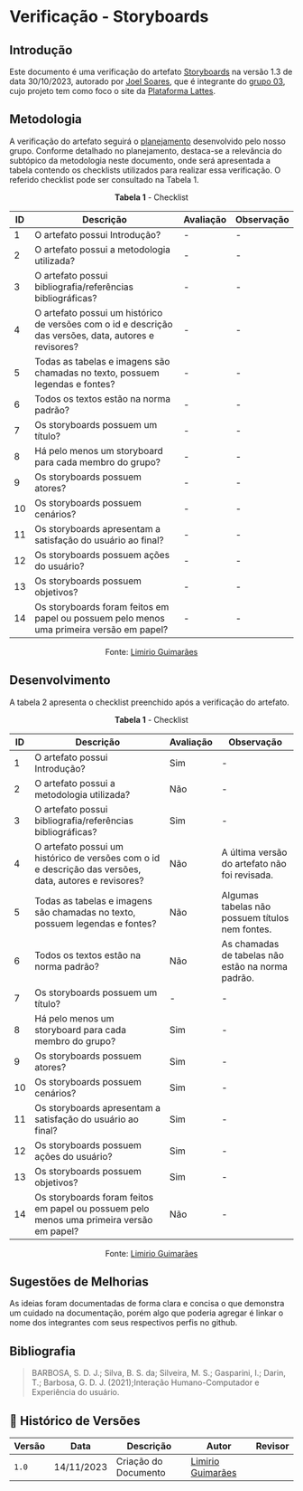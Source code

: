 # Verificação - Storyboards
## Introdução

Este documento é uma verificação do artefato [Storyboards](https://interacao-humano-computador.github.io/2023.2-PlataformaLattes/Design%2C%20Avaliação%20e%20Desenvolvimento/Nível%2001/Storyboard/Storyboards/) na versão 1.3 de data 30/10/2023, autorado por [Joel Soares](https://github.com/JoelSRangel), que é integrante do [grupo 03](https://interacao-humano-computador.github.io/2023.2-PlataformaLattes/Design%2C%20Avalia%C3%A7%C3%A3o%20e%20Desenvolvimento/N%C3%ADvel%2001/An%C3%A1lise%20de%20tarefas/planej-hta/), cujo projeto tem como foco o site da [Plataforma Lattes](https://www.lattes.cnpq.br/).

## Metodologia 

A verificação do artefato seguirá o [planejamento](https://interacao-humano-computador.github.io/2023.2-Ventoy/verificacao/planejamendoDaVerificacao/) desenvolvido pelo nosso grupo. Conforme detalhado no planejamento, destaca-se a relevância do subtópico da metodologia neste documento, onde será apresentada a tabela contendo os checklists utilizados para realizar essa verificação. O referido checklist pode ser consultado na Tabela 1.

<center>

**Tabela 1** - Checklist

| ID | Descrição                                                                                                                      | Avaliação  | Observação                                                             |
|----|--------------------------------------------------------------------------------------------------------------------------------|------------|------------------------------------------------------------------------|
| 1  | O artefato possui Introdução?                                                                                                  | -          | -                                                                      |
| 2  | O artefato possui a metodologia utilizada?                                                                    		      | -          | -                                                                      |
| 3  | O artefato possui bibliografia/referências bibliográficas?                                                                     | -          | -                                                                      |
| 4  | O artefato possui um histórico de versões com o id e descrição das versões, data, autores e revisores?                         | -          | -                                                                      |
| 5  | Todas as tabelas e imagens são chamadas no texto, possuem legendas e fontes?                                                   | -          | -                                                                      |
| 6  | Todos os textos estão na norma padrão?                                       						      | -          | -                                                                      |
| 7  | Os storyboards possuem um título?							       				      | -          | -                                                                      |
| 8  | Há pelo menos um storyboard para cada membro do grupo?	                                                                      | -          | -                                                                      |
| 9  | Os storyboards possuem atores?					                                                              | -          | -                                                                      |
| 10  | Os storyboards possuem cenários?										              | -          | -  								    |
| 11  | Os storyboards apresentam a satisfação do usuário ao final?					                              | -          | -  								    |
| 12  | Os storyboards possuem ações do usuário?							                              | -          | -  								    |
| 13  | Os storyboards possuem objetivos?								                              | -          | -  								    |
| 14  | Os storyboards foram feitos em papel ou possuem pelo menos uma primeira versão em papel?				      | -          | -  								    |

Fonte: [Limirio Guimarães](https://github.com/LimirioGuimaraes)

</center>


## Desenvolvimento 

A tabela 2 apresenta o checklist preenchido após a verificação do artefato.

<center>

**Tabela 1** - Checklist

| ID | Descrição                                                                                                                      | Avaliação  | Observação                                                             |
|----|--------------------------------------------------------------------------------------------------------------------------------|------------|------------------------------------------------------------------------|
| 1  | O artefato possui Introdução?                                                                                                  | Sim        | -                                                                      |
| 2  | O artefato possui a metodologia utilizada?                                                                    		      | Não        | -                                                                      |
| 3  | O artefato possui bibliografia/referências bibliográficas?                                                                     | Sim        | -                                                                      |
| 4  | O artefato possui um histórico de versões com o id e descrição das versões, data, autores e revisores?                         | Não        | A última versão do artefato não foi revisada.|
| 5  | Todas as tabelas e imagens são chamadas no texto, possuem legendas e fontes?                                                   | Não        | Algumas tabelas não possuem títulos nem fontes.|
| 6  | Todos os textos estão na norma padrão?                                       						      | Não        | As chamadas de tabelas não estão na norma padrão.|
| 7  | Os storyboards possuem um título?							       				      | -          | -                                                                      |
| 8  | Há pelo menos um storyboard para cada membro do grupo?	                                                                      | Sim        | -                                                                      |
| 9  | Os storyboards possuem atores?					                                                              | Sim        | -                                                                      |
| 10  | Os storyboards possuem cenários?										              | Sim        | -  								    |
| 11  | Os storyboards apresentam a satisfação do usuário ao final?					                              | Sim        | -  								    |
| 12  | Os storyboards possuem ações do usuário?							                              | Sim        | -  								    |
| 13  | Os storyboards possuem objetivos?								                              | Sim        | -  								    |
| 14  | Os storyboards foram feitos em papel ou possuem pelo menos uma primeira versão em papel?				      | Não        | -  								    |

Fonte: [Limirio Guimarães](https://github.com/LimirioGuimaraes)

</center>


## Sugestões de Melhorias

As ideias foram documentadas de forma clara e concisa o que demonstra um cuidado na documentação, porém algo que poderia agregar é linkar o nome dos integrantes com seus respectivos perfis no github.

## Bibliografia

> BARBOSA, S. D. J.; Silva, B. S. da; Silveira, M. S.; Gasparini, I.; Darin, T.; Barbosa, G. D. J. (2021);Interação Humano-Computador e Experiência do usuário.

## 📑 Histórico de Versões

| Versão | Data       | Descrição                                       | Autor                                          | Revisor                                      |
| ------ | ---------- | ----------------------------------------------- | -----------------------------------------------| ---------------------------------------------|
| `1.0`  | 14/11/2023 | Criação do Documento | [Limirio Guimarães](https://github.com/LimirioGuimaraes) |  |
 